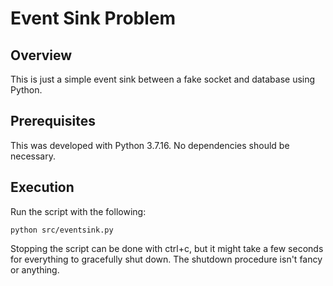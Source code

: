 # Event Sink Problem

## Overview

This is just a simple event sink between a fake socket and database using Python.

## Prerequisites

This was developed with Python 3.7.16. No dependencies should be necessary.

## Execution

Run the script with the following:

```
python src/eventsink.py
```

Stopping the script can be done with ctrl+c, but it might take a few seconds for everything to gracefully shut down. The shutdown procedure isn't fancy or anything.